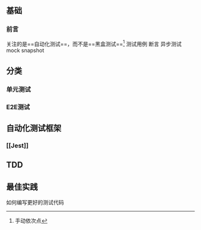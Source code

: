 ## 基础
### 前言
关注的是==自动化测试==，而不是==黑盒测试==[^1]
测试用例
断言
异步测试
mock
snapshot
## 分类
### 单元测试
### E2E测试
## 自动化测试框架
### [[Jest]]
## TDD
## 最佳实践
如何编写更好的测试代码

[^1]: 手动依次点